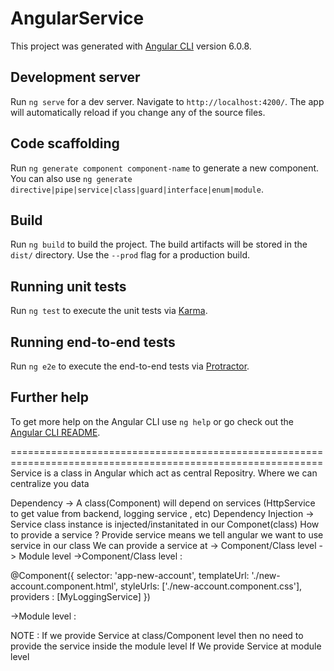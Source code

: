 # AngularService

This project was generated with [Angular CLI](https://github.com/angular/angular-cli) version 6.0.8.

## Development server

Run `ng serve` for a dev server. Navigate to `http://localhost:4200/`. The app will automatically reload if you change any of the source files.

## Code scaffolding

Run `ng generate component component-name` to generate a new component. You can also use `ng generate directive|pipe|service|class|guard|interface|enum|module`.

## Build

Run `ng build` to build the project. The build artifacts will be stored in the `dist/` directory. Use the `--prod` flag for a production build.

## Running unit tests

Run `ng test` to execute the unit tests via [Karma](https://karma-runner.github.io).

## Running end-to-end tests

Run `ng e2e` to execute the end-to-end tests via [Protractor](http://www.protractortest.org/).

## Further help

To get more help on the Angular CLI use `ng help` or go check out the [Angular CLI README](https://github.com/angular/angular-cli/blob/master/README.md).

============================================================================================================
Service is a class in Angular which act as central Repositry. Where we can centralize you data

Dependency -> A class(Component) will depend on services (HttpService to get value from backend, logging service , etc)
Dependency Injection -> Service class instance is injected/instanitated in our Componet(class)
How to provide a service ?
Provide service means we tell angular we want to use service in our class
We can provide a service at -> Component/Class level 
                            -> Module level
->Component/Class level : 

@Component({
  selector: 'app-new-account',
  templateUrl: './new-account.component.html',
  styleUrls: ['./new-account.component.css'],
  providers : [MyLoggingService]
})

->Module level :


NOTE : If we provide Service at class/Component level then no need to provide the service inside the module level
If We provide Service at module level 
